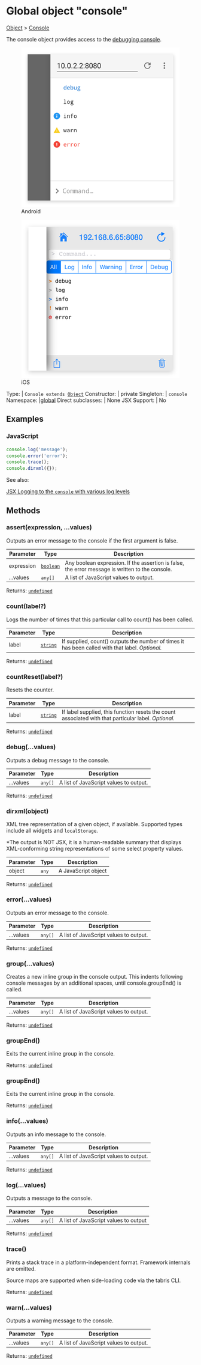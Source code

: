 ---
---
# Global object "console"

<a href="https://developer.mozilla.org/en-US/docs/Web/JavaScript/Reference/Global_Objects/Object" title="View &quot;Object&quot; on MDN">Object</a> > <a href="#" >Console</a>

The console object provides access to the [debugging console](../debug.md).


<div class="tabris-image"><figure><div><img srcset="img/android/Console.png 2x" src="img/android/Console.png" alt="Console on Android"/></div><figcaption>Android</figcaption></figure><figure><div><img srcset="img/ios/Console.png 2x" src="img/ios/Console.png" alt="Console on iOS"/></div><figcaption>iOS</figcaption></figure></div>

Type: | <code style="white-space: nowrap">Console extends <a href="https://developer.mozilla.org/en-US/docs/Web/JavaScript/Reference/Global_Objects/Object" title="View &quot;Object&quot; on MDN">Object</a></code>
Constructor: | private
Singleton: | `console`
Namespace: |<a href="../modules.html#startup" >global</a>
Direct subclasses: | None
JSX Support: | No


## Examples
### JavaScript


```js
console.log('message');
console.error('error');
console.trace();
console.dirxml({});
```


See also:
  
[<span class='language jsx'>JSX</span> Logging to the `console` with various log levels](https://playground.tabris.com/?gitref=v3.5.0&snippet=console.jsx)

## Methods

### assert(expression, ...values)



Outputs an error message to the console if the first argument is false.


Parameter|Type|Description
-|-|-
expression | <code style="white-space: nowrap"><a href="https://developer.mozilla.org/en-US/docs/Web/JavaScript/Data_structures#Boolean_type" title="View &quot;boolean&quot; on MDN">boolean</a></code> | Any boolean expression. If the assertion is false, the error message is written to the console.
...values | <code style="white-space: nowrap"><a title="Literally any JavaScript value">any</a>[]</code> | A list of JavaScript values to output.


Returns: <code style="white-space: nowrap"><a href="https://developer.mozilla.org/en-US/docs/Web/JavaScript/Data_structures#Undefined_type" title="View &quot;undefined&quot; on MDN">undefined</a></code>

### count(label?)



Logs the number of times that this particular call to count() has been called.


Parameter|Type|Description
-|-|-
label | <code style="white-space: nowrap"><a href="https://developer.mozilla.org/en-US/docs/Web/JavaScript/Data_structures#String_type" title="View &quot;string&quot; on MDN">string</a></code> | If supplied, count() outputs the number of times it has been called with that label. *Optional.*


Returns: <code style="white-space: nowrap"><a href="https://developer.mozilla.org/en-US/docs/Web/JavaScript/Data_structures#Undefined_type" title="View &quot;undefined&quot; on MDN">undefined</a></code>

### countReset(label?)



Resets the counter.


Parameter|Type|Description
-|-|-
label | <code style="white-space: nowrap"><a href="https://developer.mozilla.org/en-US/docs/Web/JavaScript/Data_structures#String_type" title="View &quot;string&quot; on MDN">string</a></code> | If label supplied, this function resets the count associated with that particular label. *Optional.*


Returns: <code style="white-space: nowrap"><a href="https://developer.mozilla.org/en-US/docs/Web/JavaScript/Data_structures#Undefined_type" title="View &quot;undefined&quot; on MDN">undefined</a></code>

### debug(...values)



Outputs a debug message to the console.


Parameter|Type|Description
-|-|-
...values | <code style="white-space: nowrap"><a title="Literally any JavaScript value">any</a>[]</code> | A list of JavaScript values to output.


Returns: <code style="white-space: nowrap"><a href="https://developer.mozilla.org/en-US/docs/Web/JavaScript/Data_structures#Undefined_type" title="View &quot;undefined&quot; on MDN">undefined</a></code>

### dirxml(object)



XML tree representation of a given object, if available. Supported types include all widgets and `localStorage`. 

*The output is NOT JSX, it is a human-readable summary that displays XML-conforming string representations of some select property values.


Parameter|Type|Description
-|-|-
object | <code style="white-space: nowrap"><a title="Literally any JavaScript value">any</a></code> | A JavaScript object


Returns: <code style="white-space: nowrap"><a href="https://developer.mozilla.org/en-US/docs/Web/JavaScript/Data_structures#Undefined_type" title="View &quot;undefined&quot; on MDN">undefined</a></code>

### error(...values)



Outputs an error message to the console.


Parameter|Type|Description
-|-|-
...values | <code style="white-space: nowrap"><a title="Literally any JavaScript value">any</a>[]</code> | A list of JavaScript values to output.


Returns: <code style="white-space: nowrap"><a href="https://developer.mozilla.org/en-US/docs/Web/JavaScript/Data_structures#Undefined_type" title="View &quot;undefined&quot; on MDN">undefined</a></code>

### group(...values)



Creates a new inline group in the console output. This indents following console messages by an additional spaces, until console.groupEnd() is called.


Parameter|Type|Description
-|-|-
...values | <code style="white-space: nowrap"><a title="Literally any JavaScript value">any</a>[]</code> | A list of JavaScript values to output.


Returns: <code style="white-space: nowrap"><a href="https://developer.mozilla.org/en-US/docs/Web/JavaScript/Data_structures#Undefined_type" title="View &quot;undefined&quot; on MDN">undefined</a></code>

### groupEnd()



Exits the current inline group in the console.

Returns: <code style="white-space: nowrap"><a href="https://developer.mozilla.org/en-US/docs/Web/JavaScript/Data_structures#Undefined_type" title="View &quot;undefined&quot; on MDN">undefined</a></code>

### groupEnd()



Exits the current inline group in the console.

Returns: <code style="white-space: nowrap"><a href="https://developer.mozilla.org/en-US/docs/Web/JavaScript/Data_structures#Undefined_type" title="View &quot;undefined&quot; on MDN">undefined</a></code>

### info(...values)



Outputs an info message to the console.


Parameter|Type|Description
-|-|-
...values | <code style="white-space: nowrap"><a title="Literally any JavaScript value">any</a>[]</code> | A list of JavaScript values to output.


Returns: <code style="white-space: nowrap"><a href="https://developer.mozilla.org/en-US/docs/Web/JavaScript/Data_structures#Undefined_type" title="View &quot;undefined&quot; on MDN">undefined</a></code>

### log(...values)



Outputs a message to the console.


Parameter|Type|Description
-|-|-
...values | <code style="white-space: nowrap"><a title="Literally any JavaScript value">any</a>[]</code> | A list of JavaScript values to output


Returns: <code style="white-space: nowrap"><a href="https://developer.mozilla.org/en-US/docs/Web/JavaScript/Data_structures#Undefined_type" title="View &quot;undefined&quot; on MDN">undefined</a></code>

### trace()



Prints a stack trace in a platform-independent format. Framework internals are omitted.

Source maps are supported when side-loading code via the tabris CLI.

Returns: <code style="white-space: nowrap"><a href="https://developer.mozilla.org/en-US/docs/Web/JavaScript/Data_structures#Undefined_type" title="View &quot;undefined&quot; on MDN">undefined</a></code>

### warn(...values)



Outputs a warning message to the console.


Parameter|Type|Description
-|-|-
...values | <code style="white-space: nowrap"><a title="Literally any JavaScript value">any</a>[]</code> | A list of JavaScript values to output.


Returns: <code style="white-space: nowrap"><a href="https://developer.mozilla.org/en-US/docs/Web/JavaScript/Data_structures#Undefined_type" title="View &quot;undefined&quot; on MDN">undefined</a></code>

